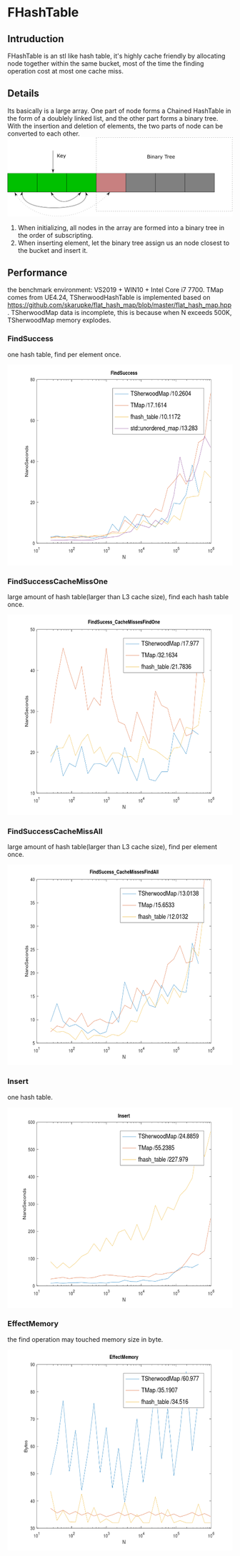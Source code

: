 # FHashTable
## Intruduction
FHashTable is an stl like hash table, it's highly cache friendly by allocating node together within the same bucket, most of the time the finding operation cost at most one cache miss.
## Details
Its basically is a large array. One part of node forms a Chained HashTable in the form of a doublely linked list, and the other part forms a binary tree. With the insertion and deletion of elements, the two parts of node can be converted to each other.
![image](https://github.com/gongyiling/FHashTable/blob/master/IMGS/fhash_table.png)
1. When initializing, all nodes in the array are formed into a binary tree in the order of subscripting.
2. When inserting element, let the binary tree assign us an node closest to the bucket and insert it.
## Performance
the benchmark environment: VS2019 + WIN10 + Intel Core i7 7700. TMap comes from UE4.24, TSherwoodHashTable is implemented based on https://github.com/skarupke/flat_hash_map/blob/master/flat_hash_map.hpp. TSherwoodMap data is incomplete, this is because when N exceeds 500K, TSherwoodMap memory explodes.

### FindSuccess
one hash table, find per element once.

<img src="https://github.com/gongyiling/FHashTable/blob/master/IMGS/find_success.png" width="600" height="450" />


### FindSuccessCacheMissOne
large amount of hash table(larger than L3 cache size), find each hash table once.

<img src="https://github.com/gongyiling/FHashTable/blob/master/IMGS/find_success_cache_missess_find_one.png" width="600" height="450" />


### FindSuccessCacheMissAll
large amount of hash table(larger than L3 cache size), find per element once.

<img src="https://github.com/gongyiling/FHashTable/blob/master/IMGS/find_success_cache_misses_find_all.png" width="600" height="450" />


### Insert
one hash table.

<img src="https://github.com/gongyiling/FHashTable/blob/master/IMGS/insert.png" width="600" height="450" />


### EffectMemory
the find operation may touched memory size in byte.

<img src="https://github.com/gongyiling/FHashTable/blob/master/IMGS/effect_memory.png" width="600" height="450" />
